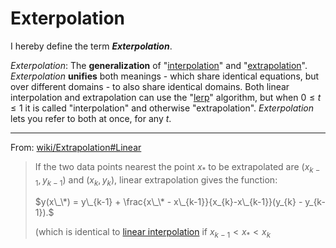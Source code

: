 # Exterpolation


I hereby define the term **_Exterpolation_**.

_Exterpolation_: The **generalization** of "[interpolation](https://en.wikipedia.org/wiki/Linear_interpolation)" and "[extrapolation](https://en.wikipedia.org/wiki/Extrapolation)". _Exterpolation_ **unifies** both meanings - which share identical equations, but over different domains - to also share identical domains. Both linear interpolation and extrapolation can use the "[lerp](https://en.wikipedia.org/wiki/Linear_interpolation#Programming_language_support)" algorithm, but when $0 \le t \le 1$ it is called "interpolation" and otherwise "extrapolation". _Exterpolation_ lets you refer to both at once, for any $t$.

---

From: [wiki/Extrapolation#Linear](https://en.wikipedia.org/wiki/Extrapolation#Linear)

> If the two data points nearest the point $x_*$ to be extrapolated are $(x_{k-1},y_{k-1})$ and $(x_k, y_k)$, linear extrapolation gives the function:
>
> $y(x\_\*) = y\_{k-1} + \frac{x\_\* - x\_{k-1}}{x_{k}-x\_{k-1}}(y_{k} - y_{k-1}).$
>
> (which is identical to [linear interpolation](https://en.wikipedia.org/wiki/Linear_interpolation) if $x_{k-1} < x_* < x_k$
